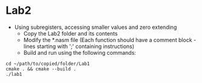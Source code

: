 # Lab2

* Using subregisters, accessing smaller values and zero extending
    * Copy the Lab2 folder and its contents
    * Modify the *.nasm file (Each function should have a comment block - lines starting with ';' containing instructions)
    * Build and run using the following commands:

```
cd ~/path/to/copied/folder/Lab1 
cmake . && cmake --build .
./lab1
```